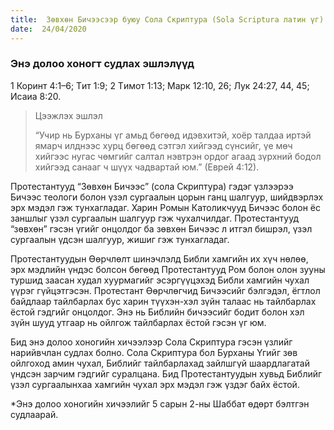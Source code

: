 ```yaml
---
title:  Зөвхөн Бичээсээр буюу Сола Скриптура (Sola Scriptura латин үг)
date:  24/04/2020
---
```


### Энэ долоо хоногт судлах эшлэлүүд
1 Коринт 4:1–6; Tит 1:9; 2 Tимот 1:13; Maрк 12:10, 26; Лук 24:27, 44, 45; Исаиа 8:20.

> <p>Цээжлэх эшлэл</p>
> “Учир нь Бурханы үг амьд бөгөөд идэвхитэй, хоёр талдаа иртэй ямарч илднээс хурц бөгөөд сэтгэл хийгээд сүнсийг, үе мөч хийгээс нугас чөмгийг салтал нэвтрэн ордог агаад зүрхний бодол хийгээд санааг ч шүүх чадвартай юм.” (Еврей 4:12).

Протестантууд “Зөвхөн Бичээс” (сола Скриптура) гэдэг үзлээрээ Бичээс теологи болон үзэл сургаалын цорын ганц шалгуур, шийдвэрлэх эрх мэдэл гэж тунхагладаг. Харин Ромын Католикчууд Бичээс болон ёс заншлыг үзэл сургаалын шалгуур гэж чухалчилдаг. Протестантууд “зөвхөн” гэсэн үгийг онцолдог ба зөвхөн Бичээс л итгэл бишрэл, үзэл сургаалын үдсэн шалгуур, жишиг гэж тунхагладаг.

Протестантуудын Өөрчлөлт шинэчлэлд Библи хамгийн их хүч нөлөө, эрх мэдлийн үндэс болсон бөгөөд Протестантууд Ром болон олон зууны туршид заасан худал хуурмагийг эсэргүүцэхэд Библи хамгийн чухал үүрэг гүйцэтгэсэн. Протестант Өөрчлөгчид Бичээсийг бэлгэдэл, ёгтлол байдлаар тайлбарлах бус харин түүхэн-хэл зүйн талаас нь тайлбарлах ёстой гэдгийг онцолдог. Энэ нь Библийн бичээсийг бодит болон хэл зүйн шууд утгаар нь ойлгож тайлбарлах ёстой гэсэн үг юм.

Бид энэ долоо хоногийн хичээлээр Сола Скриптура гэсэн үзлийг нарийвчлан судлах болно. Сола Скриптура бол Бурханы Үгийг зөв ойлгоход амин чухал, Библийг тайлбарлахад зайлшгүй шаардлагатай үндсэн зарчим гэдгийг суралцана. Бид Протестантуудын хувьд Библийг үзэл сургаалынхаа хамгийн чухал эрх мэдэл гэж үздэг байх ёстой.

*Энэ долоо хоногийн хичээлийг 5 сарын 2-ны Шаббат өдөрт бэлтгэн судлаарай.